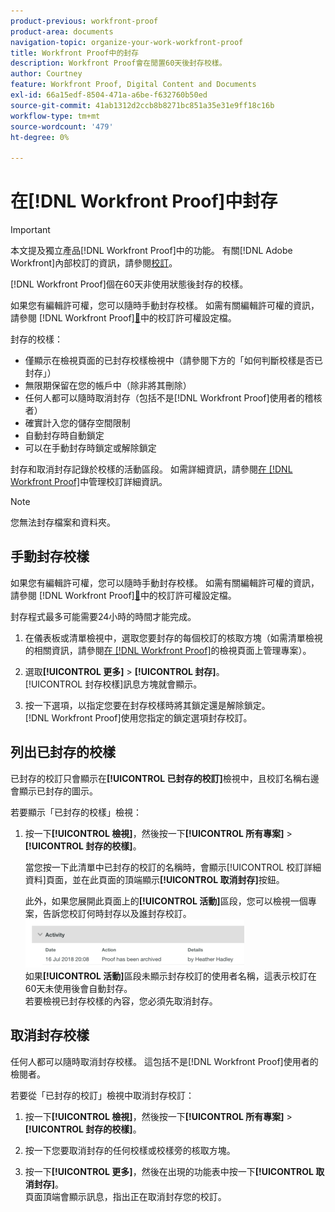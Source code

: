 ```yaml
---
product-previous: workfront-proof
product-area: documents
navigation-topic: organize-your-work-workfront-proof
title: Workfront Proof中的封存
description: Workfront Proof會在閒置60天後封存校樣。
author: Courtney
feature: Workfront Proof, Digital Content and Documents
exl-id: 66a15edf-8504-471a-a6be-f632760b50ed
source-git-commit: 41ab1312d2ccb8b8271bc851a35e31e9ff18c16b
workflow-type: tm+mt
source-wordcount: '479'
ht-degree: 0%

---
```


# 在[!DNL Workfront Proof]中封存

>[!IMPORTANT]
>
>本文提及獨立產品[!DNL Workfront Proof]中的功能。 有關[!DNL Adobe Workfront]內部校訂的資訊，請參閱[校訂](../../../review-and-approve-work/proofing/proofing.md)。

[!DNL Workfront Proof]個在60天非使用狀態後封存的校樣。

如果您有編輯許可權，您可以隨時手動封存校樣。 如需有關編輯許可權的資訊，請參閱 [!DNL Workfront Proof][&#128279;](../../../workfront-proof/wp-acct-admin/account-settings/proof-perm-profiles-in-wp.md)中的校訂許可權設定檔。

封存的校樣：

* 僅顯示在檢視頁面的已封存校樣檢視中（請參閱下方的「如何判斷校樣是否已封存」）
* 無限期保留在您的帳戶中（除非將其刪除）
* 任何人都可以隨時取消封存（包括不是[!DNL Workfront Proof]使用者的稽核者）
* 確實計入您的儲存空間限制
* 自動封存時自動鎖定
* 可以在手動封存時鎖定或解除鎖定

封存和取消封存記錄於校樣的活動區段。 如需詳細資訊，請參閱[在 [!DNL Workfront Proof]](../../../workfront-proof/wp-work-proofsfiles/manage-your-work/manage-proof-details.md)中管理校訂詳細資訊。

>[!NOTE]
>
>您無法封存檔案和資料夾。

## 手動封存校樣

如果您有編輯許可權，您可以隨時手動封存校樣。 如需有關編輯許可權的資訊，請參閱 [!DNL Workfront Proof][&#128279;](../../../workfront-proof/wp-acct-admin/account-settings/proof-perm-profiles-in-wp.md)中的校訂許可權設定檔。

封存程式最多可能需要24小時的時間才能完成。

1. 在儀表板或清單檢視中，選取您要封存的每個校訂的核取方塊（如需清單檢視的相關資訊，請參閱[在 [!DNL Workfront Proof]](../../../workfront-proof/wp-work-proofsfiles/manage-your-work/manage-items-on-views-page.md)的檢視頁面上管理專案）。

1. 選取&#x200B;**[!UICONTROL 更多]** > **[!UICONTROL 封存]**。\
   [!UICONTROL 封存校樣]訊息方塊就會顯示。

1. 按一下選項，以指定您要在封存校樣時將其鎖定還是解除鎖定。\
   [!DNL Workfront Proof]使用您指定的鎖定選項封存校訂。

## 列出已封存的校樣

已封存的校訂只會顯示在&#x200B;**[!UICONTROL 已封存的校訂]**&#x200B;檢視中，且校訂名稱右邊會顯示已封存的圖示。

若要顯示「已封存的校樣」檢視：

1. 按一下&#x200B;**[!UICONTROL 檢視]**，然後按一下&#x200B;**[!UICONTROL 所有專案]** > **[!UICONTROL 封存的校樣]**。

   當您按一下此清單中已封存的校訂的名稱時，會顯示[!UICONTROL 校訂詳細資料]頁面，並在此頁面的頂端顯示&#x200B;**[!UICONTROL 取消封存]**&#x200B;按鈕。

   此外，如果您展開此頁面上的&#x200B;**[!UICONTROL 活動]**&#x200B;區段，您可以檢視一個專案，告訴您校訂何時封存以及誰封存校訂。\
   ![Archived_proof_Activity_expanded.png](assets/archived-proof-activity-expanded-350x77.png)\
   如果&#x200B;**[!UICONTROL 活動]**&#x200B;區段未顯示封存校訂的使用者名稱，這表示校訂在60天未使用後會自動封存。\
   若要檢視已封存校樣的內容，您必須先取消封存。

## 取消封存校樣

任何人都可以隨時取消封存校樣。 這包括不是[!DNL Workfront Proof]使用者的檢閱者。

若要從「已封存的校訂」檢視中取消封存校訂：

1. 按一下&#x200B;**[!UICONTROL 檢視]**，然後按一下&#x200B;**[!UICONTROL 所有專案]** > **[!UICONTROL 封存的校樣]**。

1. 按一下您要取消封存的任何校樣或校樣旁的核取方塊。
1. 按一下&#x200B;**[!UICONTROL 更多]**，然後在出現的功能表中按一下&#x200B;**[!UICONTROL 取消封存]**。\
   頁面頂端會顯示訊息，指出正在取消封存您的校訂。
